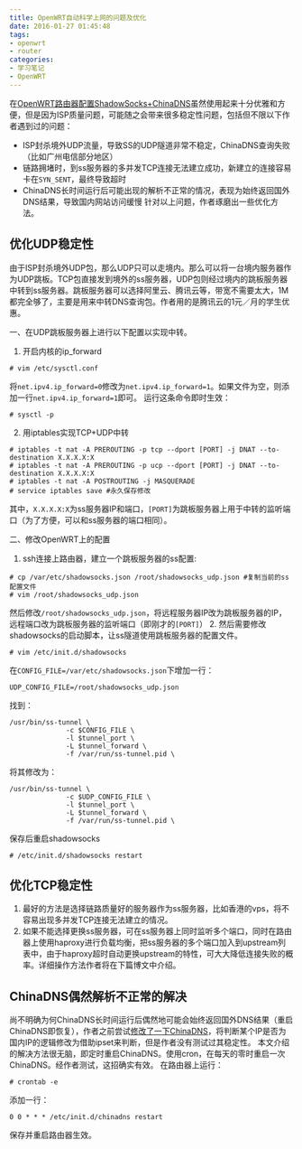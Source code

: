 ```yaml
---
title: OpenWRT自动科学上网的问题及优化
date: 2016-01-27 01:45:48
tags:
- openwrt
- router
categories:
- 学习笔记
- OpenWRT
---
```


在[OpenWRT路由器配置ShadowSocks+ChinaDNS](/2016/01/23/openwrt-bypass-gfw-solution/)虽然使用起来十分优雅和方便，但是因为ISP质量问题，可能随之会带来很多稳定性问题，包括但不限以下作者遇到过的问题：
* ISP封杀境外UDP流量，导致SS的UDP隧道非常不稳定，ChinaDNS查询失败（比如广州电信部分地区）
* 链路拥堵时，到ss服务器的多并发TCP连接无法建立成功，新建立的连接容易卡在`SYN_SENT`，最终导致超时
* ChinaDNS长时间运行后可能出现的解析不正常的情况，表现为始终返回国外DNS结果，导致国内网站访问缓慢
针对以上问题，作者琢磨出一些优化方法。

优化UDP稳定性
-----------
由于ISP封杀境外UDP包，那么UDP只可以走境内。那么可以将一台境内服务器作为UDP跳板。TCP包直接发到境外的ss服务器，UDP包则经过境内的跳板服务器中转到ss服务器。跳板服务器可以选择阿里云、腾讯云等，带宽不需要太大，1M都完全够了，主要是用来中转DNS查询包。作者用的是腾讯云的1元／月的学生优惠。

一、在UDP跳板服务器上进行以下配置以实现中转。
1. 开启内核的ip_forward
  ``` shell
  # vim /etc/sysctl.conf
  ```
  将`net.ipv4.ip_forward=0`修改为`net.ipv4.ip_forward=1`。如果文件为空，则添加一行`net.ipv4.ip_forward=1`即可。
  运行这条命令即时生效：
  ```
  # sysctl -p
  ```
2. 用iptables实现TCP+UDP中转
  ``` shell
  # iptables -t nat -A PREROUTING -p tcp --dport [PORT] -j DNAT --to-destination X.X.X.X:X
  # iptables -t nat -A PREROUTING -p ucp --dport [PORT] -j DNAT --to-destination X.X.X.X:X
  # iptables -t nat -A POSTROUTING -j MASQUERADE
  # service iptables save #永久保存修改
  ```
  其中，`X.X.X.X:X`为ss服务器IP和端口，`[PORT]`为跳板服务器上用于中转的监听端口（为了方便，可以和ss服务器的端口相同）。

二、修改OpenWRT上的配置
  1. ssh连接上路由器，建立一个跳板服务器的ss配置:
  ``` shell
  # cp /var/etc/shadowsocks.json /root/shadowsocks_udp.json #复制当前的ss配置文件
  # vim /root/shadowsocks_udp.json
  ```
  然后修改`/root/shadowsocks_udp.json`，将远程服务器IP改为跳板服务器的IP，远程端口改为跳板服务器的监听端口（即刚才的`[PORT]`）
  2. 然后需要修改shadowsocks的启动脚本，让ss隧道使用跳板服务器的配置文件。
  ```
  # vim /etc/init.d/shadowsocks
  ```
  在`CONFIG_FILE=/var/etc/shadowsocks.json`下增加一行：
  ```
  UDP_CONFIG_FILE=/root/shadowsocks_udp.json
  ```
  找到：
  ```
  /usr/bin/ss-tunnel \       
                -c $CONFIG_FILE \        
                -l $tunnel_port \          
                -L $tunnel_forward \
                -f /var/run/ss-tunnel.pid \
  ```
  将其修改为：
  ```
  /usr/bin/ss-tunnel \       
                -c $UDP_CONFIG_FILE \        
                -l $tunnel_port \          
                -L $tunnel_forward \
                -f /var/run/ss-tunnel.pid \
  ```
  保存后重启shadowsocks
  ```
  # /etc/init.d/shadowsocks restart
  ```

优化TCP稳定性
-----------
1. 最好的方法是选择链路质量好的服务器作为ss服务器，比如香港的vps，将不容易出现多并发TCP连接无法建立的情况。
2. 如果不能选择更换ss服务器，可在ss服务器上同时监听多个端口，同时在路由器上使用haproxy进行负载均衡，把ss服务器的多个端口加入到upstream列表中，由于haproxy超时自动更换upstream的特性，可大大降低连接失败的概率。详细操作方法作者将在下篇博文中介绍。

ChinaDNS偶然解析不正常的解决
------------------------
尚不明确为何ChinaDNS长时间运行后偶然地可能会始终返回国外DNS结果（重启ChinaDNS即恢复），作者之前尝试[修改了一下ChinaDNS](https://github.com/Chion82/ChinaDNS)，将判断某个IP是否为国内IP的逻辑修改为借助ipset来判断，但是作者没有测试过其稳定性。
本文介绍的解决方法很无脑，即定时重启ChinaDNS。使用cron，在每天的零时重启一次ChinaDNS。经作者测试，这招确实有效。
在路由器上运行：
```
# crontab -e
```
添加一行：
```
0 0 * * * /etc/init.d/chinadns restart
```
保存并重启路由器生效。
